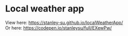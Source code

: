# Local weather app
View here: https://stanley-su.github.io/localWeatherApp/  
Or here: https://codepen.io/stanleysu/full/EXewPw/  
